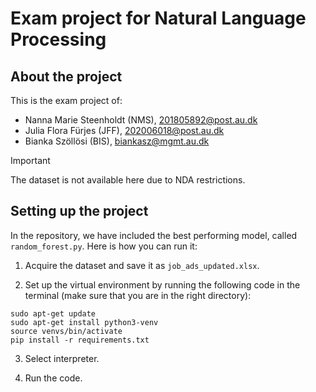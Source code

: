 # Exam project for Natural Language Processing

## About the project
This is the exam project of:
- Nanna Marie Steenholdt (NMS), 201805892@post.au.dk
- Julia Flora Fürjes (JFF), 202006018@post.au.dk
- Bianka Szöllösi (BIS), biankasz@mgmt.au.dk

> [!IMPORTANT]
> The dataset is not available here due to NDA restrictions.

## Setting up the project

In the repository, we have included the best performing model, called `random_forest.py`. Here is how you can run it:

1. Acquire the dataset and save it as `job_ads_updated.xlsx`.

2. Set up the virtual environment by running the following code in the terminal (make sure that you are in the right directory):

```
sudo apt-get update
sudo apt-get install python3-venv
source venvs/bin/activate
pip install -r requirements.txt
```

3. Select interpreter.

4. Run the code.
